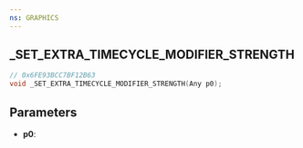 ```yaml
---
ns: GRAPHICS
---
```

## _SET_EXTRA_TIMECYCLE_MODIFIER_STRENGTH

```c
// 0x6FE93BCC7BF12B63
void _SET_EXTRA_TIMECYCLE_MODIFIER_STRENGTH(Any p0);
```

## Parameters
* **p0**:

